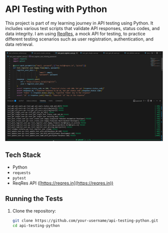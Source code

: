 # API Testing with Python

This project is part of my learning journey in API testing using Python. It includes various test scripts that validate API responses, status codes, and data integrity. I am using [ReqRes](https://reqres.in), a mock API for testing, to practice different testing scenarios such as user registration, authentication, and data retrieval.

![Code snippet](code_snippet.png)

## Tech Stack
- Python
- `requests`
- `pytest`
- ReqRes API ([https://reqres.in](https://reqres.in))

## Running the Tests

1. Clone the repository:
   ```bash
   git clone https://github.com/your-username/api-testing-python.git
   cd api-testing-python
